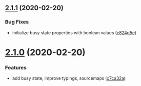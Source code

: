 ## [2.1.1](https://github.com/rocketbase-io/vue-extra-decorators/compare/v2.1.0...v2.1.1) (2020-02-20)


### Bug Fixes

* initialize busy state properties with boolean values ([c824d5e](https://github.com/rocketbase-io/vue-extra-decorators/commit/c824d5ea0f25e2c33d9f81b5c20580ff73c81343))

# [2.1.0](https://github.com/rocketbase-io/vue-extra-decorators/compare/v2.0.9...v2.1.0) (2020-02-20)


### Features

* add busy state, improve typings, sourcemaps ([c7ca32a](https://github.com/rocketbase-io/vue-extra-decorators/commit/c7ca32a598532534918a2a3d3d83f621ca9bc698))
